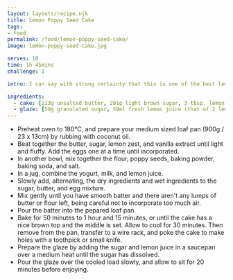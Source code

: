 ```yaml
---
layout: layouts/recipe.njk
title: Lemon Poppy Seed Cake
tags:
- food
permalink: /food/lemon-poppy-seed-cake/
image: lemon-poppy-seed-cake.jpg

serves: 10
time: 1h 45mins
challenge: 1

intro: I can say with strong certainty that this is one of the best lemon poppy seed cake recipes out there. It's sweet, moist, has that lemony tang, everything you look for in a lemon cake. This cake is also really simple, there's a fair margin on some of the ingredients as long as the dry to wet ratio is maintained, a little fiddly, but well worth your time.

ingredients:
  - cake: [113g unsalted butter, 201g light brown sugar, 3 tbsp. lemon zest (that of 2 lemons), 1½ tsp. vanilla extract, 3 eggs, 213g plain flour, 2 tbsp. poppy seeds, 1 tsp. baking powder, ¼ tsp. baking soda, ½ tsp. salt, 118ml (soy) yogurt, 59ml (oat) milk, 2 tbsp. fresh lemon juice (that of 1 lemon)]
  - glaze: [59g granulated sugar, 59ml fresh lemon juice (that of 2 lemons)]
---
```


- Preheat oven to 180°C⁣, and prepare your medium sized loaf pan (900g / 23 x 13cm) by rubbing with coconut oil.
- Beat together the butter, sugar, lemon zest, and vanilla extract until light and fluffy. Add the eggs one at a time until incorporated.
- In another bowl, mix together the flour, poppy seeds, baking powder, baking soda, and salt.
- In a jug, combine the yogurt, milk, and lemon juice.
- Slowly add, alternating, the dry ingredients and wet ingredients to the sugar, butter, and egg mixture.
- Mix gently until you have smooth batter and there aren't any lumps of butter or flour left, being careful not to incorporate too much air.
- Pour the batter into the pepared loaf pan.
- Bake for 50 minutes to 1 hour and 15 minutes, or until the cake has a nice brown top and the middle is set. Allow to cool for 30 minutes. Then remove from the pan, transfer to a wire rack, and poke the cake to make holes with a toothpick or small knife.
- Prepare the glaze by adding the sugar and lemon juice in a saucepan over a medium heat until the sugar has dissolved.
- Pour the glaze over the cooled load slowly, and allow to sit for 20 minutes before enjoying.
